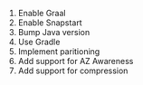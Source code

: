 1. Enable Graal
2. Enable Snapstart
3. Bump Java version
4. Use Gradle
5. Implement paritioning
6. Add support for AZ Awareness
7. Add support for compression
